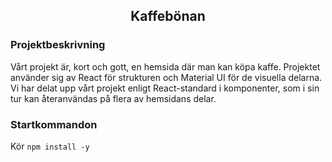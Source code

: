 ## <p align = "center">Kaffebönan</p>

### Projektbeskrivning
Vårt projekt är, kort och gott, en hemsida där man kan köpa kaffe. 
Projektet använder sig av React för strukturen och Material UI för de visuella delarna. 
Vi har delat upp vårt projekt enligt React-standard i komponenter, som i sin tur kan återanvändas på flera av hemsidans delar.

### Startkommandon
Kör
```npm install -y```